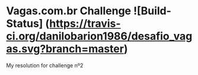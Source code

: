 # Vagas.com.br Challenge ![Build-Status] (https://travis-ci.org/danilobarion1986/desafio_vagas.svg?branch=master)

My resolution for challenge nº2
